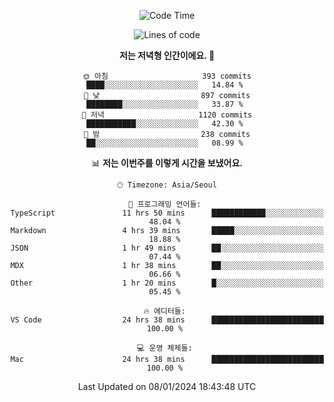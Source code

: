 <div align='center'>
 
<!--START_SECTION:waka-->
![Code Time](http://img.shields.io/badge/Code%20Time-3%2C258%20hrs%2035%20mins-blue)

![Lines of code](https://img.shields.io/badge/%EC%A0%80%EB%8A%94%20%EC%97%AC%ED%83%9C%EA%B9%8C%EC%A7%80%20-1.3%20million%20%EC%A4%84%EC%9D%98%20%EC%BD%94%EB%93%9C%EB%A5%BC%20%EC%9E%91%EC%84%B1%ED%96%88%EC%96%B4%EC%9A%94.-blue)

**저는 저녁형 인간이에요. 🦉** 

```text
🌞 아침                     393 commits         ████░░░░░░░░░░░░░░░░░░░░░   14.84 % 
🌆 낮　                     897 commits         ████████░░░░░░░░░░░░░░░░░   33.87 % 
🌃 저녁                     1120 commits        ███████████░░░░░░░░░░░░░░   42.30 % 
🌙 밤　                     238 commits         ██░░░░░░░░░░░░░░░░░░░░░░░   08.99 % 
```


📊 **저는 이번주를 이렇게 시간을 보냈어요.** 

```text
🕑︎ Timezone: Asia/Seoul

💬 프로그래밍 언어들: 
TypeScript               11 hrs 50 mins      ████████████░░░░░░░░░░░░░   48.04 % 
Markdown                 4 hrs 39 mins       █████░░░░░░░░░░░░░░░░░░░░   18.88 % 
JSON                     1 hr 49 mins        ██░░░░░░░░░░░░░░░░░░░░░░░   07.44 % 
MDX                      1 hr 38 mins        ██░░░░░░░░░░░░░░░░░░░░░░░   06.66 % 
Other                    1 hr 20 mins        █░░░░░░░░░░░░░░░░░░░░░░░░   05.45 % 

🔥 에디터들: 
VS Code                  24 hrs 38 mins      █████████████████████████   100.00 % 

💻 운영 체제들: 
Mac                      24 hrs 38 mins      █████████████████████████   100.00 % 
```


 Last Updated on 08/01/2024 18:43:48 UTC
<!--END_SECTION:waka-->
 </div>
<!---
Emewjin/Emewjin is a ✨ special ✨ repository because its `README.md` (this file) appears on your GitHub profile.
You can click the Preview link to take a look at your changes.
--->

